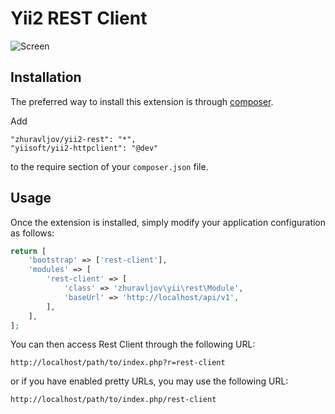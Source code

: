 Yii2 REST Client
================

![Screen](/docs/images/screen1.png)


Installation
------------

The preferred way to install this extension is through [composer](http://getcomposer.org/download/).

Add

```
"zhuravljov/yii2-rest": "*",
"yiisoft/yii2-httpclient": "@dev"
```

to the require section of your `composer.json` file.


Usage
-----

Once the extension is installed, simply modify your application configuration as follows:

```php
return [
    'bootstrap' => ['rest-client'],
    'modules' => [
        'rest-client' => [
            'class' => 'zhuravljov\yii\rest\Module',
            'baseUrl' => 'http://localhost/api/v1',
        ],
    ],
];
```

You can then access Rest Client through the following URL:

```
http://localhost/path/to/index.php?r=rest-client
```

or if you have enabled pretty URLs, you may use the following URL:

```
http://localhost/path/to/index.php/rest-client
```
